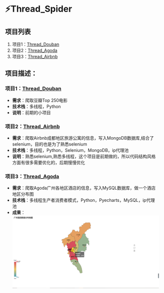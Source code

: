# ⚡️Thread_Spider
## 项目列表
1. 项目1：[Thread_Douban](https://github.com/Mrrrrr10/Thread_Spider/tree/master/Thread_Douban)
2. 项目2：[Thread_Agoda](https://github.com/Mrrrrr10/Thread_Spider/tree/master/Thread_Agoda)
3. 项目3：[Thread_Airbnb](https://github.com/Mrrrrr10/Thread_Spider/tree/master/Thread_Airbnb)


## 项目描述：
### 项目1：[Thread_Douban](https://github.com/Mrrrrr10/Thread_Spider/tree/master/Thread_Douban)
* **需求**：爬取豆瓣Top 250电影
* **技术栈**：多线程，Python
* **说明**：前期的小项目

### 项目2：[Thread_Airbnb](https://github.com/Mrrrrr10/Thread_Spider/tree/master/Thread_Airbnb)
* **需求**：爬取Airbnb成都地区旅游公寓的信息，写入MongoDB数据库,结合了selenium，目的也是为了熟悉selenium
* **技术栈**：多线程，Python，Selenium，MongoDB，ip代理池
* **说明**：熟悉selenium,熟悉多线程，这个项目是前期做的，所以代码结构风格方面有很多需要优化的，后期慢慢优化

### 项目3：[Thread_Agoda](https://github.com/Mrrrrr10/Thread_Spider/tree/master/Thread_Agoda)
* **需求**：爬取Agoda广州各地区酒店的信息，写入MySQL数据库，做一个酒店地区分布图
* **技术栈**：多线程生产者消费者模式，Python，Pyecharts，MySQL，ip代理池
* **成果**：![分布图](https://raw.githubusercontent.com/Mrrrrr10/Thread_Spider/master/Thread_Agoda/Agoda_html.png)

